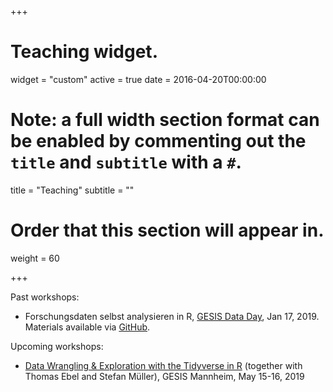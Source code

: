 +++
# Teaching widget.
widget = "custom"
active = true
date = 2016-04-20T00:00:00

# Note: a full width section format can be enabled by commenting out the `title` and `subtitle` with a `#`.
title = "Teaching"
subtitle = ""

# Order that this section will appear in.
weight = 60

+++

Past workshops:

- Forschungsdaten selbst analysieren in R, [GESIS Data Day](https://www.gesis.org/angebot/veranstaltungen/gesis-tagungen/dataday2019/), Jan 17, 2019. Materials available via [GitHub](https://github.com/jobreu/gesis_dataday_19).

Upcoming workshops:

- [Data Wrangling & Exploration with the Tidyverse in R](https://training.gesis.org/?site=pDetails&child=full&pID=0x33C195D77A9F450183D79276838B4E73&lang=en_US) (together with Thomas Ebel and Stefan Müller), GESIS Mannheim, May 15-16, 2019
